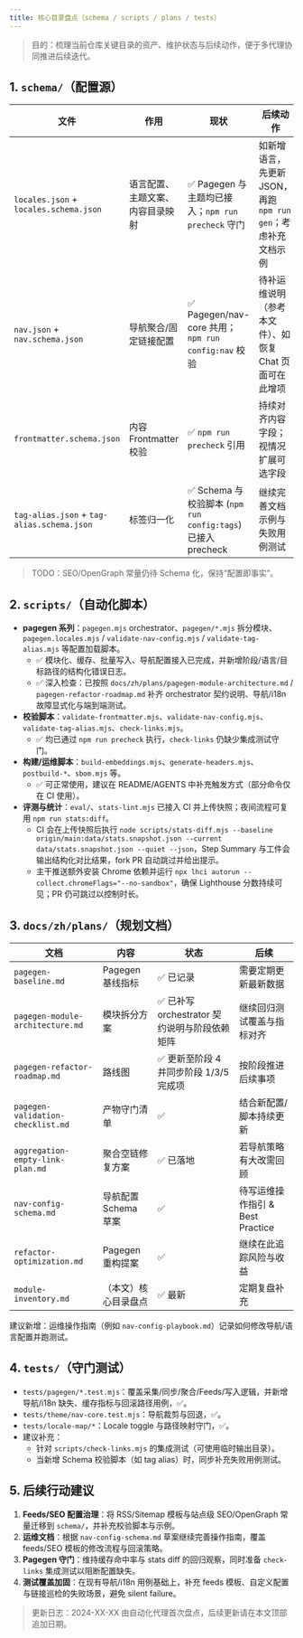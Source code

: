 ```yaml
---
title: 核心目录盘点（schema / scripts / plans / tests）
---
```


> 目的：梳理当前仓库关键目录的资产、维护状态与后续动作，便于多代理协同推进后续迭代。

## 1. `schema/`（配置源）

| 文件 | 作用 | 现状 | 后续动作 |
| --- | --- | --- | --- |
| `locales.json` + `locales.schema.json` | 语言配置、主题文案、内容目录映射 | ✅ Pagegen 与主题均已接入；`npm run precheck` 守门 | 如新增语言，先更新 JSON，再跑 `npm run gen`；考虑补充文档示例 |
| `nav.json` + `nav.schema.json` | 导航聚合/固定链接配置 | ✅ Pagegen/nav-core 共用；`npm run config:nav` 校验 | 待补运维说明（参考本文件）、如恢复 Chat 页面可在此增项 |
| `frontmatter.schema.json` | 内容 Frontmatter 校验 | ✅ `npm run precheck` 引用 | 持续对齐内容字段；视情况扩展可选字段 |
| `tag-alias.json` + `tag-alias.schema.json` | 标签归一化 | ✅ Schema 与校验脚本 (`npm run config:tags`) 已接入 precheck | 继续完善文档示例与失败用例测试 |

> TODO：SEO/OpenGraph 常量仍待 Schema 化，保持“配置即事实”。

## 2. `scripts/`（自动化脚本）

- **pagegen 系列**：`pagegen.mjs` orchestrator、`pagegen/*.mjs` 拆分模块、`pagegen.locales.mjs` / `validate-nav-config.mjs` / `validate-tag-alias.mjs` 等配置加载脚本。
  - ✅ 模块化、缓存、批量写入、导航配置接入已完成，并新增阶段/语言/目标路径的结构化错误日志。
  - ✅ 深入检查：已按照 `docs/zh/plans/pagegen-module-architecture.md` / `pagegen-refactor-roadmap.md` 补齐 orchestrator 契约说明、导航/i18n 故障显式化与端到端测试。
- **校验脚本**：`validate-frontmatter.mjs`、`validate-nav-config.mjs`、`validate-tag-alias.mjs`、`check-links.mjs`。
  - ✅ 均已通过 `npm run precheck` 执行，`check-links` 仍缺少集成测试守门。
- **构建/运维脚本**：`build-embeddings.mjs`、`generate-headers.mjs`、`postbuild-*`、`sbom.mjs` 等。
  - ✅ 可正常使用，建议在 README/AGENTS 中补充触发方式（部分命令仅在 CI 使用）。
- **评测与统计**：`eval/`、`stats-lint.mjs` 已接入 CI 并上传快照；夜间流程可复用 `npm run stats:diff`。
  - CI 会在上传快照后执行 `node scripts/stats-diff.mjs --baseline origin/main:data/stats.snapshot.json --current data/stats.snapshot.json --quiet --json`，Step Summary 与工件会输出结构化对比结果，fork PR 自动跳过并给出提示。
  - 主干推送额外安装 Chrome 依赖并运行 `npx lhci autorun --collect.chromeFlags="--no-sandbox"`，确保 Lighthouse 分数持续可见；PR 仍可跳过以控制时长。

## 3. `docs/zh/plans/`（规划文档）

| 文档 | 内容 | 状态 | 后续 |
| --- | --- | --- | --- |
| `pagegen-baseline.md` | Pagegen 基线指标 | ✅ 已记录 | 需要定期更新最新数据 |
| `pagegen-module-architecture.md` | 模块拆分方案 | ✅ 已补写 orchestrator 契约说明与阶段依赖矩阵 | 继续回归测试覆盖与指标对齐 |
| `pagegen-refactor-roadmap.md` | 路线图 | ✅ 更新至阶段 4 并同步阶段 1/3/5 完成项 | 按阶段推进后续事项 |
| `pagegen-validation-checklist.md` | 产物守门清单 | ✅ | 结合新配置/脚本持续更新 |
| `aggregation-empty-link-plan.md` | 聚合空链修复方案 | ✅ 已落地 | 若导航策略有大改需回顾 |
| `nav-config-schema.md` | 导航配置 Schema 草案 | ✅ | 待写运维操作指引 & Best Practice |
| `refactor-optimization.md` | Pagegen 重构提案 | ✅ | 继续在此追踪风险与收益 |
| `module-inventory.md` | （本文）核心目录盘点 | ✅ 最新 | 定期复盘补充 |

建议新增：运维操作指南（例如 `nav-config-playbook.md`）记录如何修改导航/语言配置并跑测试。

## 4. `tests/`（守门测试）

- `tests/pagegen/*.test.mjs`：覆盖采集/同步/聚合/Feeds/写入逻辑，并新增导航/i18n 缺失、缓存指标与回滚路径用例，✅。
- `tests/theme/nav-core.test.mjs`：导航裁剪与回退，✅。
- `tests/locale-map/*`：Locale toggle 与路径映射守门，✅。
- 建议补充：
  - 针对 `scripts/check-links.mjs` 的集成测试（可使用临时输出目录）。
  - 当新增 Schema 校验脚本（如 tag alias）时，同步补充失败用例测试。

## 5. 后续行动建议

1. **Feeds/SEO 配置治理**：将 RSS/Sitemap 模板与站点级 SEO/OpenGraph 常量迁移到 `schema/`，并补充校验脚本与示例。
2. **运维文档**：根据 `nav-config-schema.md` 草案继续完善操作指南，覆盖 feeds/SEO 模板的修改流程与回滚策略。
3. **Pagegen 守门**：维持缓存命中率与 stats diff 的回归观察，同时准备 `check-links` 集成测试以阻断配置缺失。
4. **测试覆盖加固**：在现有导航/i18n 用例基础上，补充 feeds 模板、自定义配置与链接巡检的失败场景，避免 silent failure。

> 更新日志：2024-XX-XX 由自动化代理首次盘点，后续更新请在本文顶部追加日期。
